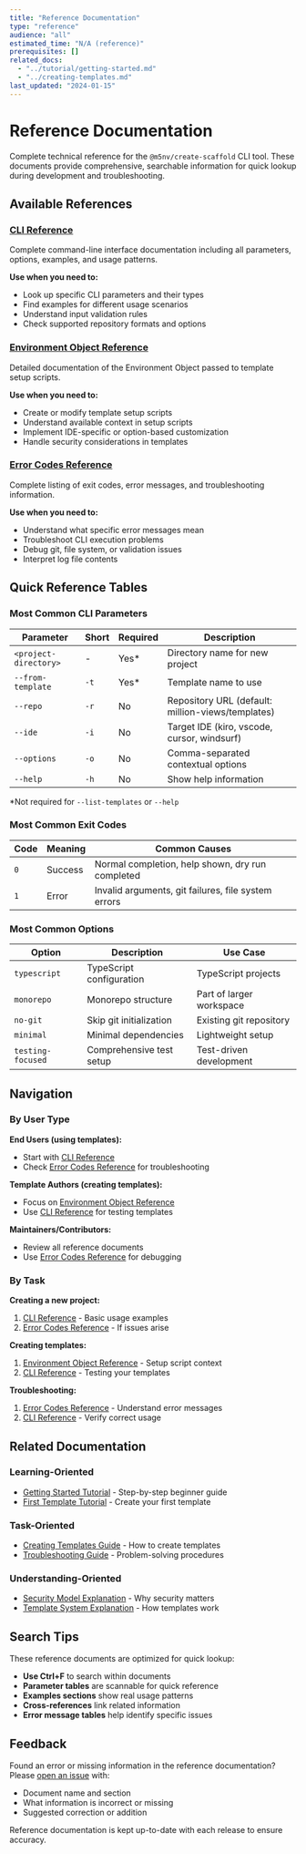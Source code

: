 ```yaml
---
title: "Reference Documentation"
type: "reference"
audience: "all"
estimated_time: "N/A (reference)"
prerequisites: []
related_docs: 
  - "../tutorial/getting-started.md"
  - "../creating-templates.md"
last_updated: "2024-01-15"
---
```


# Reference Documentation

Complete technical reference for the `@m5nv/create-scaffold` CLI tool. These documents provide comprehensive, searchable information for quick lookup during development and troubleshooting.

## Available References

### [CLI Reference](cli-reference.md)
Complete command-line interface documentation including all parameters, options, examples, and usage patterns.

**Use when you need to:**
- Look up specific CLI parameters and their types
- Find examples for different usage scenarios
- Understand input validation rules
- Check supported repository formats and options

### [Environment Object Reference](environment-object.md)
Detailed documentation of the Environment Object passed to template setup scripts.

**Use when you need to:**
- Create or modify template setup scripts
- Understand available context in setup scripts
- Implement IDE-specific or option-based customization
- Handle security considerations in templates

### [Error Codes Reference](error-codes.md)
Complete listing of exit codes, error messages, and troubleshooting information.

**Use when you need to:**
- Understand what specific error messages mean
- Troubleshoot CLI execution problems
- Debug git, file system, or validation issues
- Interpret log file contents

## Quick Reference Tables

### Most Common CLI Parameters

| Parameter | Short | Required | Description |
|-----------|-------|----------|-------------|
| `<project-directory>` | - | Yes* | Directory name for new project |
| `--from-template` | `-t` | Yes* | Template name to use |
| `--repo` | `-r` | No | Repository URL (default: million-views/templates) |
| `--ide` | `-i` | No | Target IDE (kiro, vscode, cursor, windsurf) |
| `--options` | `-o` | No | Comma-separated contextual options |
| `--help` | `-h` | No | Show help information |

*Not required for `--list-templates` or `--help`

### Most Common Exit Codes

| Code | Meaning | Common Causes |
|------|---------|---------------|
| `0` | Success | Normal completion, help shown, dry run completed |
| `1` | Error | Invalid arguments, git failures, file system errors |

### Most Common Options

| Option | Description | Use Case |
|--------|-------------|----------|
| `typescript` | TypeScript configuration | TypeScript projects |
| `monorepo` | Monorepo structure | Part of larger workspace |
| `no-git` | Skip git initialization | Existing git repository |
| `minimal` | Minimal dependencies | Lightweight setup |
| `testing-focused` | Comprehensive test setup | Test-driven development |

## Navigation

### By User Type

**End Users (using templates):**
- Start with [CLI Reference](cli-reference.md)
- Check [Error Codes Reference](error-codes.md) for troubleshooting

**Template Authors (creating templates):**
- Focus on [Environment Object Reference](environment-object.md)
- Use [CLI Reference](cli-reference.md) for testing templates

**Maintainers/Contributors:**
- Review all reference documents
- Use [Error Codes Reference](error-codes.md) for debugging

### By Task

**Creating a new project:**
1. [CLI Reference](cli-reference.md) - Basic usage examples
2. [Error Codes Reference](error-codes.md) - If issues arise

**Creating templates:**
1. [Environment Object Reference](environment-object.md) - Setup script context
2. [CLI Reference](cli-reference.md) - Testing your templates

**Troubleshooting:**
1. [Error Codes Reference](error-codes.md) - Understand error messages
2. [CLI Reference](cli-reference.md) - Verify correct usage

## Related Documentation

### Learning-Oriented
- [Getting Started Tutorial](../tutorial/getting-started.md) - Step-by-step beginner guide
- [First Template Tutorial](../tutorial/first-template.md) - Create your first template

### Task-Oriented
- [Creating Templates Guide](../creating-templates.md) - How to create templates
- [Troubleshooting Guide](../guides/troubleshooting.md) - Problem-solving procedures

### Understanding-Oriented
- [Security Model Explanation](../explanation/security-model.md) - Why security matters
- [Template System Explanation](../explanation/template-system.md) - How templates work

## Search Tips

These reference documents are optimized for quick lookup:

- **Use Ctrl+F** to search within documents
- **Parameter tables** are scannable for quick reference
- **Examples sections** show real usage patterns
- **Cross-references** link related information
- **Error message tables** help identify specific issues

## Feedback

Found an error or missing information in the reference documentation? Please [open an issue](https://github.com/million-views/create/issues) with:

- Document name and section
- What information is incorrect or missing
- Suggested correction or addition

Reference documentation is kept up-to-date with each release to ensure accuracy.